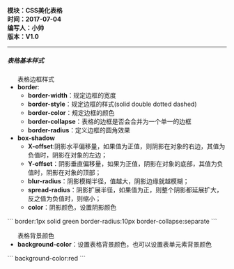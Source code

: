 <!DOCTYPE html>
<html xmlns="http://www.w3.org/1999/xhtml">
<head>
<meta http-equiv="Content-Type" content="text/html; charset=utf-8"/>
    <title>CSS概述</title>
</head>
<body>
    <div>
		<strong>
			模块：CSS美化表格<br/>
			时间：2017-07-04<br/>
			编写人：小帅<br/>
			版本：V1.0						
		</strong>
	</div>	
    <hr/>
	<div>
		<h5>表格基本样式</h5>
		<ul>表格边框样式
			<li><b>border</b>:
				<ul>
					<li><b>border-width</b>：规定边框的宽度</li>					
					<li><b>border-style</b>：规定边框的样式(solid double dotted dashed)</li>	
					<li><b>border-color</b>：规定边框的颜色</li>					
					<li><b>border-collapse</b>：表格的边框是否会合并为一个单一的边框</li>		
					<li><b>border-radius</b>：定义边框的圆角效果</li>					
				</ul>
			</li>
			<li><b>box-shadow</b>
				<ul>
					<li><b>X-offset</b>:阴影水平偏移量，如果值为正值，则阴影在对象的右边，其值为负值时，阴影在对象的左边；</li>
					<li><b>Y-offset</b>：阴影垂直偏移量，如果为正值，阴影在对象的底部，其值为负值时，阴影在对象的顶部；</li>
					<li><b>blur-radius</b>：阴影模糊半径，值越大，阴影边缘就越模糊；</li>
					<li><b>spread-radius</b>：阴影扩展半径，如果值为正，则整个阴影都延展扩大，反之值为负值时，则缩小；</li>
					<li><b>color</b>：阴影颜色，设置阴影颜色</li>
				</ul>
			</li>
		</ul>
		```
		border:1px solid green border-radius:10px border-collapse:separate
		```		
		<ul>表格背景颜色
			<li><b>background-color</b>：设置表格背景颜色，也可以设置表单元素背景颜色</li>
		</ul>
		```
			background-color:red
		```
	</div>
</body>
</html>